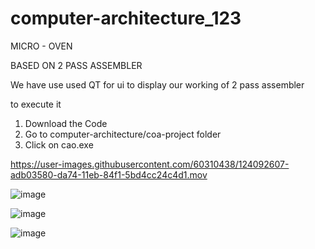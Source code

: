 


# computer-architecture_123

MICRO - OVEN

BASED ON 2 PASS ASSEMBLER


We have use used QT for ui to display our working of 2 pass assembler

to execute it

1) Download the Code
2) Go to computer-architecture/coa-project folder
3) Click on cao.exe



https://user-images.githubusercontent.com/60310438/124092607-adb03580-da74-11eb-84f1-5bd4cc24c4d1.mov

![image](https://user-images.githubusercontent.com/60310438/119231351-1c2cda00-bb3e-11eb-9537-7b36585af85b.png)

![image](https://user-images.githubusercontent.com/60310438/119231361-23ec7e80-bb3e-11eb-9e4e-95bebf1500d7.png)

![image](https://user-images.githubusercontent.com/60310438/119231368-28189c00-bb3e-11eb-9799-1ee7f5a80b44.png)



